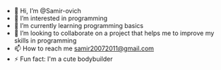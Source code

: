 - 👋 Hi, I’m @Samir-ovich
- 👀 I’m interested in programming
- 🌱 I’m currently learning programming basics
- 💞️ I’m looking to collaborate on a project that helps me to improve my skills in programming
- 📫 How to reach me samir20072011@gmail.com
- ⚡ Fun fact: I'm a cute bodybuilder 

<!---
Samir-ovich/Samir-ovich is a ✨ special ✨ repository because its `README.md` (this file) appears on your GitHub profile.
You can click the Preview link to take a look at your changes.
--->
